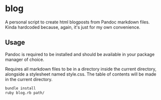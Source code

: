 # blog

A personal script to create html blogposts from Pandoc markdown files. Kinda 
hardcoded because, again, it's just for my own convenience.

## Usage

Pandoc is required to be installed and should be available in your package manager of choice.

Requires all markdown files to be in a directory inside the current 
directory, alongside a stylesheet named style.css. The table of contents will be made in the current directory.

```bash
bundle install
ruby blog.rb path/
```
